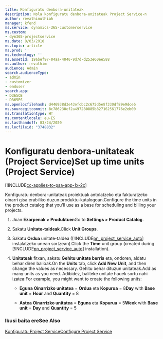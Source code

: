 ```yaml
---
title: Konfiguratu denbora-unitateak
description: Nola konfiguratu denbora-unitateak Project Service-n
author: revathimuthiah
manager: kfend
ms.service: dynamics-365-customerservice
ms.custom:
- dyn365-projectservice
ms.date: 8/03/2018
ms.topic: article
ms.prod: ''
ms.technology: ''
ms.assetid: 19abef97-04aa-4040-9d7d-d253e60ee588
ms.author: revathim
audience: Admin
search.audienceType:
- admin
- customizer
- enduser
search.app:
- D365CE
- D365PS
ms.openlocfilehash: d446938d3e43efcbc2c675d5e8f330df89e9dce6
ms.sourcegitcommit: 8c786230ef2a497280885b827162561776e2eb00
ms.translationtype: HT
ms.contentlocale: eu-ES
ms.lasthandoff: 03/24/2020
ms.locfileid: "3748832"
---
```

# <a name="set-up-time-units-project-service"></a><span data-ttu-id="93272-103">Konfiguratu denbora-unitateak (Project Service)</span><span class="sxs-lookup"><span data-stu-id="93272-103">Set up time units (Project Service)</span></span>

[!INCLUDE[cc-applies-to-psa-app-1x-2x](../includes/cc-applies-to-psa-app-1x-2x.md)]

<span data-ttu-id="93272-104">Konfiguratu denbora-unitateak proiektuak antolatzeko eta fakturatzeko oinarri gisa erabiliko duzun produktu-katalogoan.</span><span class="sxs-lookup"><span data-stu-id="93272-104">Configure the time units in the product catalog that you’ll use as a base for scheduling and billing your projects.</span></span>  
  
1. <span data-ttu-id="93272-105">Joan **Ezarpenak > Produktuen**</span><span class="sxs-lookup"><span data-stu-id="93272-105">Go to **Settings > Product Catalog**.</span></span>  
  
2. <span data-ttu-id="93272-106">Sakatu **Unitate-taldeak**.</span><span class="sxs-lookup"><span data-stu-id="93272-106">Click **Unit Groups**.</span></span>  
  
3. <span data-ttu-id="93272-107">Sakatu **Ordua** unitate-taldea ([!INCLUDE[pn_project_service_auto](../includes/pn-project-service-auto.md)] instalatzeko unean sortzean).</span><span class="sxs-lookup"><span data-stu-id="93272-107">Click the **Time** unit group (created during [!INCLUDE[pn_project_service_auto](../includes/pn-project-service-auto.md)] installation).</span></span>  
  
4. <span data-ttu-id="93272-108">**Unitateak** fitxan, sakatu **Gehitu unitate berria** eta, ondoren, aldatu behar diren balioak.</span><span class="sxs-lookup"><span data-stu-id="93272-108">On the **Units** tab, click **Add New Unit**, and then change the values as necessary.</span></span> <span data-ttu-id="93272-109">Gehitu behar dituzun unitateak.</span><span class="sxs-lookup"><span data-stu-id="93272-109">Add as many units as you need.</span></span> <span data-ttu-id="93272-110">Adibidez, baliteke unitate hauek sortu nahi izatea:</span><span class="sxs-lookup"><span data-stu-id="93272-110">For example, you might want to create the following units:</span></span>  
  
   - <span data-ttu-id="93272-111">**Eguna** **Oinarrizko unitatea** = **Ordua** eta **Kopurua** = 8</span><span class="sxs-lookup"><span data-stu-id="93272-111">**Day** with **Base unit** = **Hour** and **Quantity** = 8</span></span>  
  
   - <span data-ttu-id="93272-112">**Astea** **Oinarrizko unitatea** = **Eguna** eta **Kopurua** = 5</span><span class="sxs-lookup"><span data-stu-id="93272-112">**Week** with **Base unit** = **Day** and **Quantity** = 5</span></span>  
  
### <a name="see-also"></a><span data-ttu-id="93272-113">Ikusi baita ere</span><span class="sxs-lookup"><span data-stu-id="93272-113">See Also</span></span>  
 [<span data-ttu-id="93272-114">Konfiguratu Project Service</span><span class="sxs-lookup"><span data-stu-id="93272-114">Configure Project Service</span></span>](../project-service/configure.md)
